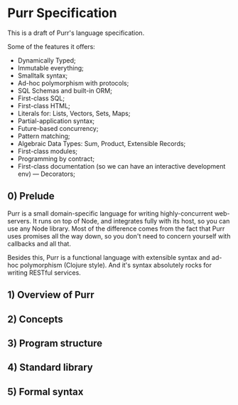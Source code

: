 # Purr Specification

This is a draft of Purr's language specification.

Some of the features it offers:

  - Dynamically Typed;
  - Immutable everything;
  - Smalltalk syntax;
  - Ad-hoc polymorphism with protocols;
  - SQL Schemas and built-in ORM;
  - First-class SQL;
  - First-class HTML;
  - Literals for: Lists, Vectors, Sets, Maps;
  - Partial-application syntax;
  - Future-based concurrency;
  - Pattern matching;
  - Algebraic Data Types: Sum, Product, Extensible Records;
  - First-class modules;
  - Programming by contract;
  - First-class documentation (so we can have an interactive development env) —
    Decorators;


## 0) Prelude

Purr is a small domain-specific language for writing highly-concurrent
web-servers. It runs on top of Node, and integrates fully with its host,
so you can use any Node library. Most of the difference comes from the
fact that Purr uses promises all the way down, so you don't need to
concern yourself with callbacks and all that.

Besides this, Purr is a functional language with extensible syntax and
ad-hoc polymorphism (Clojure style). And it's syntax absolutely rocks
for writing RESTful services.


## 1) Overview of Purr


## 2) Concepts

## 3) Program structure

## 4) Standard library

## 5) Formal syntax

```hs
```

